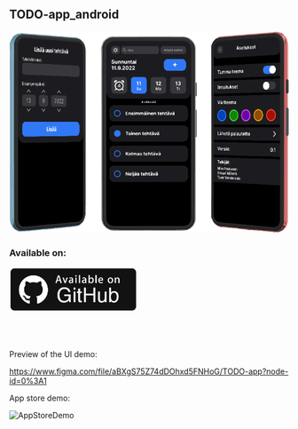 ## TODO-app_android

![preview](/preview.png) 

### Available on:
[<img src="/git.png" height=80/>](https://github.com/niilopoutanen/TODO-app_android/releases)


<br>
<br>
<br>
Preview of the UI demo:

https://www.figma.com/file/aBXgS75Z74dDOhxd5FNHoG/TODO-app?node-id=0%3A1



App store demo:

![AppStoreDemo](https://user-images.githubusercontent.com/60819607/192579263-3f20e5eb-eea7-49ac-92f0-c798e718a398.jpeg)
